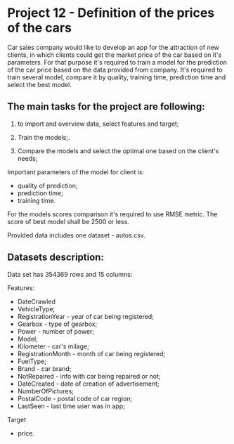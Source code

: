 # Project 12 - Definition of the prices of the cars

Car sales company would like to develop an app for the attraction of new clients, in which clients could get the market price of the car based on it's parameters. For that purpose it's required to train a model for the prediction of the car price based on the data provided from company. It's required to train several model, compare it by quality, training time, prediction time and select the best model.

## The main tasks for the project are following:
1) to import and overview data, select features and target;

2) Train the models;.

3) Compare the models and select the optimal one based on the client's needs;

Important parameters of the model for client is:

- quality of prediction;
- prediction time;
- training time.

For the models scores comparison it's required to use RMSE metric.
The score of best model shall be 2500 or less.

Provided data includes one dataset - autos.csv.

## Datasets description: 

Data set has 354369 rows and 15 columns:

Features:
- DateCrawled                      
- VehicleType;      
- RegistrationYear  - year of car being registered;  
- Gearbox - type of gearbox;
- Power - number of power;
- Model;
- Kilometer - car's milage;         
- RegistrationMonth - month of car being registered;  
- FuelType;
- Brand - car brand;        
- NotRepaired - info with car being repaired or not;      
- DateCreated - date of creation of advertisement;     
- NumberOfPictures;
- PostalCode - postal code of car region;         
- LastSeen - last time user was in app; 

Target
- price.
